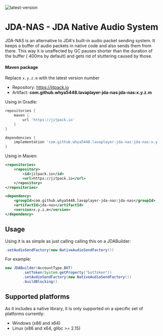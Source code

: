 [latest-version]: https://img.shields.io/github/v/tag/whya5448/lavaplayer-jda-nas

![latest-version]

# JDA-NAS - JDA Native Audio System

JDA-NAS is an alternative to JDA's built-in audio packet sending system. It keeps a buffer of audio packets in native
code and also sends them from there. This way it is unaffected by GC pauses shorter than the duration of the buffer (
400ms by default) and gets rid of stuttering caused by those.

#### Maven package

Replace `x.y.z.m` with the latest version number

* Repository: https://jitpack.io
* Artifact: **com.github.whya5448.lavaplayer-jda-nas:jda-nas:x.y.z.m**

Using in Gradle:

```groovy
repositories {
    maven {
        url 'https://jitpack.io'
    }
}

dependencies {
    implementation 'com.github.whya5448.lavaplayer-jda-nas:jda-nas:x.y.z.m'
}
```

Using in Maven:

```xml
<repositories>
    <repository>
        <id>jitpack.io</id>
        <url>https://jitpack.io</url>
    </repository>
</repositories>

<dependency>
    <groupId>com.github.whya5448.lavaplayer-jda-nas:jda-nas</groupId>
    <artifactId>jda-nas</artifactId>
    <version>x.y.z.m</version>
</dependency>
```

## Usage

Using it is as simple as just calling calling this on a JDABuilder:

```java
.setAudioSendFactory(new NativeAudioSendFactory())
```

For example:

```java
new JDABuilder(AccountType.BOT)
        .setToken(System.getProperty("botToken"))
        .setAudioSendFactory(new NativeAudioSendFactory())
        .buildBlocking()
```

## Supported platforms

As it includes a native library, it is only supported on a specific set of platforms currently:

* Windows (x86 and x64)
* Linux (x86 and x64, glibc >= 2.15)
